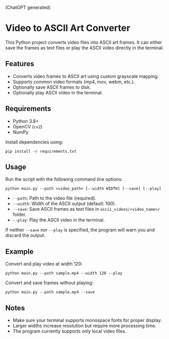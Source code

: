(ChatGPT generated)

# Video to ASCII Art Converter

This Python project converts video files into ASCII art frames. It can either save the frames as text files or play the ASCII video directly in the terminal.

## Features

- Converts video frames to ASCII art using custom grayscale mapping.
- Supports common video formats (mp4, mov, webm, etc.).
- Optionally save ASCII frames to disk.
- Optionally play ASCII video in the terminal.

## Requirements

- Python 3.8+
- OpenCV (`cv2`)
- NumPy

Install dependencies using:

```
pip install -r requirements.txt
```

## Usage

Run the script with the following command line options:

```
python main.py --path <video_path> [--width WIDTH] [--save] [--play]
```

- `--path`: Path to the video file (required).
- `--width`: Width of the ASCII output (default: 100).
- `--save`: Save ASCII frames as text files in `ascii_videos/<video_name>/` folder.
- `--play`: Play the ASCII video in the terminal.

If neither `--save` nor `--play` is specified, the program will warn you and discard the output.

## Example

Convert and play video at width 120:

```
python main.py --path sample.mp4 --width 120 --play
```

Convert and save frames without playing:

```
python main.py --path sample.mp4 --save
```

## Notes

- Make sure your terminal supports monospace fonts for proper display.
- Larger widths increase resolution but require more processing time.
- The program currently supports only local video files.
